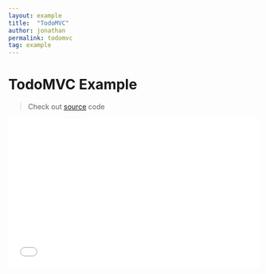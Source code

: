 ```yaml
---
layout: example
title:  "TodoMVC"
author: jonathan
permalink: todomvc
tag: example
---
```


# TodoMVC Example

>Check out [source](https://github.com/zhang-ning/RiverJS/tree/master/examples/todomvc)  code


<iframe width="100%" height="300" src="../assert/todomvc" allowfullscreen="allowfullscreen" frameborder="0"></iframe>

